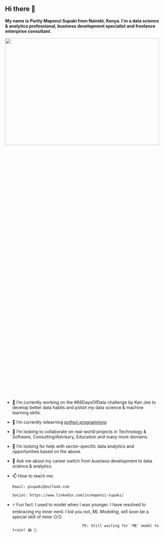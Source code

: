 ## Hi there 👋

**My name is Purity Mapenzi Supaki from Nairobi, Kenya. I'm a data science & analytics professional, business development specialist and freelance enterprise consultant.**

<img src="https://user-images.githubusercontent.com/60968870/129565348-88b11fbe-fadb-44bf-bac4-5201363bd400.jpg" width="100%" height="30%">


- 🔭 I’m currently working on the #66DaysOfData challenge by Ken Jee to develop better data habits and polish my data science & machine learning skills.
- 🌱 I’m currently relearning [python programming](https://gist.github.com/Mapenzi-Supaki/f1b6fc85434d87691bd1437c39e6f53d)
- 👯 I’m looking to collaborate on real-world projects in Technology & Software, Consulting/Advisory, Education and many more domains. 
- 🤔 I’m looking for help with sector-specific data analytics and opportunities based on the above.
- 💬 Ask me about my career switch from business development to data science & analytics.
- 📫 How to reach me:
      
      Email: psupaki@outlook.com
      
      Social: https://www.linkedin.com/in/mapenzi-supaki/
- ⚡ Fun fact: I used to model when I was younger. I have resolved to embracing my inner nerd. I kid you not, *ML Modeling*, will soon be a special skill of mine 😏😏
      
                                      PS: Still waiting for 'ME' model to train! 😂 🤣 

